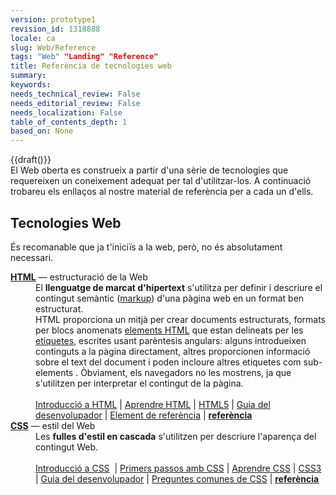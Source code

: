 ```yaml
---
version: prototype1
revision_id: 1318888
locale: ca
slug: Web/Reference
tags: "Web" "Landing" "Reference"
title: Referència de tecnologies web
summary: 
keywords: 
needs_technical_review: False
needs_editorial_review: False
needs_localization: False
table_of_contents_depth: 1
based_on: None
---
```

<p>{{draft()}}<br />
 El Web oberta es construeix a partir d'una sèrie de tecnologies que requereixen un coneixement adequat per tal d'utilitzar-los. A continuació trobareu els enllaços al nostre material de referència per a cada un d'ells.</p>

<h2 class="Documentation" id="Tecnologies_Web"><span class="short_text" id="result_box" lang="ca"><span>Tecnologies Web</span></span></h2>

<p>És recomanable que ja t'iniciïs a la web, però, no és absolutament necessari.</p>

<dl>
 <dt><strong><a href="/en-US/docs/Glossary/HTML">HTML</a></strong> — <span class="short_text" id="result_box" lang="ca"><span>estructuració de la</span> <span>Web</span></span></dt>
 <dd><span id="result_box" lang="ca"><span>El <strong>llenguatge</strong></span><strong> <span>de marcat</span> <span>d'hipertext</span></strong> <span>s'utilitza per definir</span> <span>i</span> <span>descriure el</span> <span>contingut</span> <span>semàntic</span> </span> (<a href="/en-US/docs/Glossary/markup">markup</a>) <span id="result_box" lang="ca"><span>d'una</span> <span>pàgina</span> <span>web</span> <span>en un format</span> <span>ben estructurat.</span></span><br />
 HTML proporciona un mitjà per crear documents estructurats, formats per blocs anomenats <a href="https://developer.mozilla.org/en-US/docs/Web/HTML/Element">elements HTML</a> que estan delineats per les <a href="https://developer.mozilla.org/en-US/docs/Glossary/Tag">etiquetes</a>, escrites usant parèntesis angulars: alguns introdueixen continguts a la pàgina directament, altres proporcionen informació sobre el text del document i poden incloure altres etiquetes com sub-elements . Òbviament, els navegadors no les mostrens, ja que s'utilitzen per interpretar el contingut de la pàgina.<br />
 <br />
 <a href="/en-US/Learn/HTML/Introduction_to_HTML">Introducció a HTML</a> | <a href="/en-US/Learn/HTML">Aprendre HTML</a> | <a href="/en-US/docs/Web/Guide/HTML/HTML5">HTML5</a> | <a href="/en-US/docs/Web/Guide/HTML">Guia del desenvolupador</a> | <a href="/en-US/docs/Web/HTML/Element">Element de referència</a> | <strong><a href="/en-US/docs/Web/HTML/Reference">referència</a></strong></dd>
 <dt><strong><a href="/en-US/docs/Glossary/CSS">CSS</a></strong> — estil del Web</dt>
 <dd>Les <strong>fulles d'estil en cascada</strong> s'utilitzen per descriure l'aparença del contingut Web.<br />
 <br />
 <a href="/en-US/Learn/CSS/Introduction_to_CSS">Introducció a CSS</a>&nbsp; | <a href="/en-US/docs/Web/Guide/CSS/Getting_started">Primers passos amb CSS</a> | <a href="/en-US/Learn/CSS">Aprendre CSS</a> | <a href="/en-US/docs/Web/CSS/CSS3">CSS3 </a>| <a href="/en-US/docs/Web/Guide/CSS">Guia del desenvolupador</a> | <a href="/en-US/docs/Web/CSS/Common_CSS_Questions">Preguntes comunes de CSS</a> | <strong><a href="/en-US/docs/Web/CSS/Reference">referència</a></strong></dd>
</dl>

